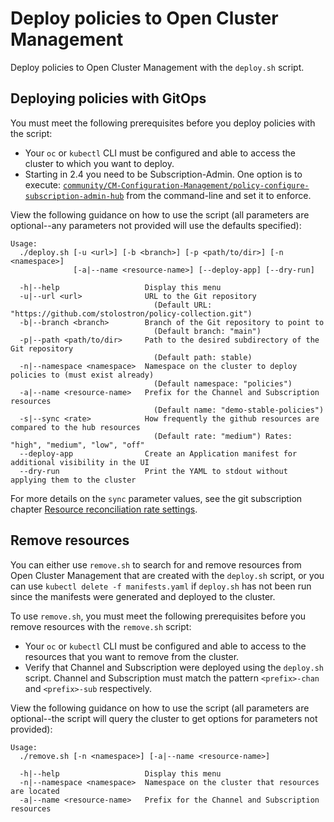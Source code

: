 # Deploy policies to Open Cluster Management

Deploy policies to Open Cluster Management with the `deploy.sh` script.

## Deploying policies with GitOps

You must meet the following prerequisites before you deploy policies with the script:

- Your `oc` or `kubectl` CLI must be configured and able to access the cluster to which you want to
  deploy.
- Starting in 2.4 you need to be Subscription-Admin. One option is to execute:
  [`community/CM-Configuration-Management/policy-configure-subscription-admin-hub`](../community/CM-Configuration-Management/policy-configure-subscription-admin-hub.yaml)
  from the command-line and set it to enforce.

View the following guidance on how to use the script (all parameters are optional--any parameters
not provided will use the defaults specified):

```
Usage:
  ./deploy.sh [-u <url>] [-b <branch>] [-p <path/to/dir>] [-n <namespace>]
              [-a|--name <resource-name>] [--deploy-app] [--dry-run]

  -h|--help                   Display this menu
  -u|--url <url>              URL to the Git repository
                                (Default URL: "https://github.com/stolostron/policy-collection.git")
  -b|--branch <branch>        Branch of the Git repository to point to
                                (Default branch: "main")
  -p|--path <path/to/dir>     Path to the desired subdirectory of the Git repository
                                (Default path: stable)
  -n|--namespace <namespace>  Namespace on the cluster to deploy policies to (must exist already)
                                (Default namespace: "policies")
  -a|--name <resource-name>   Prefix for the Channel and Subscription resources
                                (Default name: "demo-stable-policies")
  -s|--sync <rate>            How frequently the github resources are compared to the hub resources
                                (Default rate: "medium") Rates: "high", "medium", "low", "off"
  --deploy-app                Create an Application manifest for additional visibility in the UI
  --dry-run                   Print the YAML to stdout without applying them to the cluster
```

For more details on the `sync` parameter values, see the git subscription chapter
[Resource reconciliation rate settings](https://github.com/stolostron/multicloud-operators-subscription/blob/main/docs/gitrepo_subscription.md#resource-reconciliation-rate-settings).

## Remove resources

You can either use `remove.sh` to search for and remove resources from Open Cluster Management that
are created with the `deploy.sh` script, or you can use `kubectl delete -f manifests.yaml` if
`deploy.sh` has not been run since the manifests were generated and deployed to the cluster.

To use `remove.sh`, you must meet the following prerequisites before you remove resources with the
`remove.sh` script:

- Your `oc` or `kubectl` CLI must be configured and able to access to the resources that you want to
  remove from the cluster.
- Verify that Channel and Subscription were deployed using the `deploy.sh` script. Channel and
  Subscription must match the pattern `<prefix>-chan` and `<prefix>-sub` respectively.

View the following guidance on how to use the script (all parameters are optional--the script will
query the cluster to get options for parameters not provided):

```
Usage:
  ./remove.sh [-n <namespace>] [-a|--name <resource-name>]

  -h|--help                   Display this menu
  -n|--namespace <namespace>  Namespace on the cluster that resources are located
  -a|--name <resource-name>   Prefix for the Channel and Subscription resources
```
